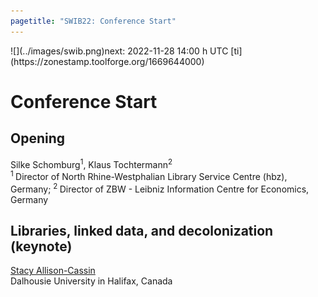 ```yaml
---
pagetitle: "SWIB22: Conference Start"
---
```



<div id="top">![](../images/swib.png)<span class="timer">next: 2022-11-28 14:00 h UTC   [ti](https://zonestamp.toolforge.org/1669644000)</span></div>

<div id="prog">

# Conference Start



## Opening

Silke Schomburg<sup>1</sup>, Klaus Tochtermann<sup>2</sup><br />
<sup>1 </sup>Director of North Rhine-Westphalian Library Service Centre (hbz), Germany; <sup>2 </sup>Director of ZBW - Leibniz Information Centre for Economics, Germany



## Libraries, linked data, and decolonization (keynote)

<u>Stacy Allison-Cassin</u><br />
Dalhousie University in Halifax, Canada



</div>
